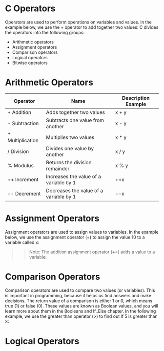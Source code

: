 # C Operators 
Operators are used to perform operations on variables and values.
In the example below, we use the + operator to add together two values:
C divides the operators into the following groups:
- Arithmetic operators
- Assignment operators
- Comparison operators
- Logical operators
- Bitwise operators
# Arithmetic Operators
| Operator	          |Name	                                  | Description	Example	 |
|--------------------|---------------------------------------|----------------------|
| +	Addition	        | Adds together two values              | x + y                |
| -	Subtraction      | 	Subtracts one value from another     | 	x - y               |
| *	Multiplication	  | Multiplies two values	                | x * y                |
| /	Division	        | Divides one value by another          | x / y                |
| %	Modulus	         | Returns the division remainder	       | x % y                |
| ++  Increment	     | Increases the value of a variable by 1 | ++x                  |
| --  Decrement	     | Decreases the value of a variable by 1 | --x                  |
# Assignment Operators
Assignment operators are used to assign values to variables.
In the example below, we use the assignment operator (=) to assign the value 10 to a variable called x:
>> Note: The addition assignment operator (+=) adds a value to a variable:
# Comparison Operators
Comparison operators are used to compare two values (or variables). This is important in programming, because it helps us find answers and make decisions.
The return value of a comparison is either 1 or 0, which means true (1) or false (0). These values are known as Boolean values, and you will learn more about them in the Booleans and If..Else chapter.
In the following example, we use the greater than operator (>) to find out if 5 is greater than 3:
# Logical Operators
